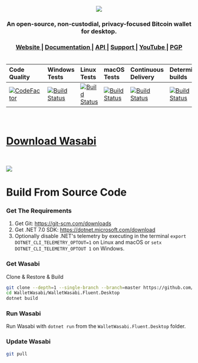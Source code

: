 <p align="center">
  <a href="https://wasabiwallet.io">
    <img src="https://user-images.githubusercontent.com/51679301/169354261-c894bac0-27f2-4a29-8470-a7519963a4b5.jpg">
  </a>
</p>

<h3 align="center">
    An open-source, non-custodial, privacy-focused Bitcoin wallet for desktop.
</h3>

<h3 align="center">
  <a href="https://wasabiwallet.io">
    Website
  </a>
  <span> | </span>
  <a href="https://docs.wasabiwallet.io/">
    Documentation
  </a>
  <span> | </span>
  <a href="https://wasabiwallet.io/swagger/index.html">
    API
  </a>
  <span> | </span>
  <a href="https://github.com/zkSNACKs/WalletWasabi/discussions/5185">
    Support
  </a>
  <span> | </span>
  <a href="https://www.youtube.com/c/WasabiWallet">
    YouTube
  </a>
  <span> | </span>
  <a href="https://github.com/zkSNACKs/WalletWasabi/blob/master/PGP.txt">
    PGP
  </a>
</div>

<br>
<br>

| Code Quality           | Windows Tests           | Linux Tests             | macOS Tests             | Continuous Delivery       | Deterministic builds      | License                   |
| :----------------------| :-----------------------| :-----------------------| :-----------------------| :-------------------------| :-------------------------| :-------------------------|
| [![CodeFactor][9]][10] | [![Build Status][1]][2] | [![Build Status][3]][4] | [![Build Status][5]][6] | [![Build Status][11]][12] | [![Build Status][13]][14] | [![GitHub license][7]][8] |

[1]: https://dev.azure.com/zkSNACKs/Wasabi/_apis/build/status/Wasabi.Windows?branchName=master
[2]: https://dev.azure.com/zkSNACKs/Wasabi/_build?definitionId=3
[3]: https://dev.azure.com/zkSNACKs/Wasabi/_apis/build/status/Wasabi.Linux?branchName=master
[4]: https://dev.azure.com/zkSNACKs/Wasabi/_build?definitionId=1
[5]: https://dev.azure.com/zkSNACKs/Wasabi/_apis/build/status/Wasabi.Osx?branchName=master
[6]: https://dev.azure.com/zkSNACKs/Wasabi/_build?definitionId=2
[7]: https://img.shields.io/github/license/zkSNACKs/WalletWasabi.svg
[8]: https://github.com/zkSNACKs/WalletWasabi/blob/master/LICENSE.md
[9]: https://www.codefactor.io/repository/github/zksnacks/walletwasabi/badge
[10]: https://www.codefactor.io/repository/github/zksnacks/walletwasabi
[11]: https://dev.azure.com/zkSNACKs/Wasabi/_apis/build/status/Wasabi.ContinuousDelivery?branchName=master
[12]: https://dev.azure.com/zkSNACKs/Wasabi/_build/latest?definitionId=12&branchName=master
[13]: https://dev.azure.com/zkSNACKs/Wasabi/_apis/build/status/Wasabi.DeterministicBuild?branchName=master
[14]: https://dev.azure.com/zkSNACKs/Wasabi/_build/latest?definitionId=13&branchName=master

<br>

# [Download Wasabi](https://github.com/zkSNACKs/WalletWasabi/releases)

<br>

![](https://raw.githubusercontent.com/zkSNACKs/WalletWasabi/master/WalletWasabi.Backend/wwwroot/img/screenshots/webpage_ui_compilation-02.png)

# Build From Source Code

### Get The Requirements

1. Get Git: https://git-scm.com/downloads
2. Get .NET 7.0 SDK: https://dotnet.microsoft.com/download
3. Optionally disable .NET's telemetry by executing in the terminal `export DOTNET_CLI_TELEMETRY_OPTOUT=1` on Linux and macOS or `setx DOTNET_CLI_TELEMETRY_OPTOUT 1` on Windows.

### Get Wasabi

Clone & Restore & Build

```sh
git clone --depth=1 --single-branch --branch=master https://github.com/zkSNACKs/WalletWasabi.git
cd WalletWasabi/WalletWasabi.Fluent.Desktop
dotnet build
```

### Run Wasabi

Run Wasabi with `dotnet run` from the `WalletWasabi.Fluent.Desktop` folder.

### Update Wasabi

```sh
git pull
```
